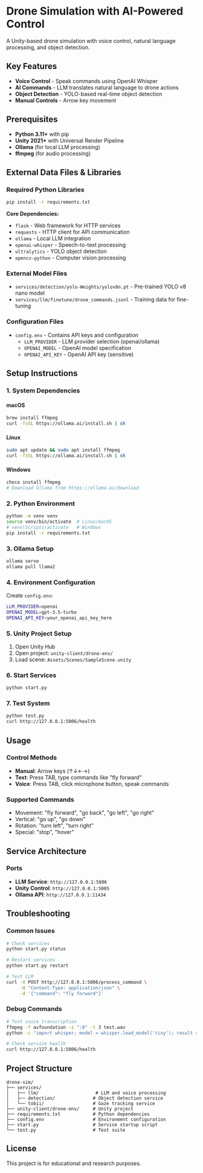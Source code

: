 # Drone Simulation with AI-Powered Control

A Unity-based drone simulation with voice control, natural language processing, and object detection.

## Key Features

- **Voice Control** - Speak commands using OpenAI Whisper
- **AI Commands** - LLM translates natural language to drone actions
- **Object Detection** - YOLO-based real-time object detection
- **Manual Controls** - Arrow key movement

## Prerequisites

- **Python 3.11+** with pip
- **Unity 2021+** with Universal Render Pipeline
- **Ollama** (for local LLM processing)
- **ffmpeg** (for audio processing)

## External Data Files & Libraries

### Required Python Libraries

```bash
pip install -r requirements.txt
```

**Core Dependencies:**

- `flask` - Web framework for HTTP services
- `requests` - HTTP client for API communication
- `ollama` - Local LLM integration
- `openai-whisper` - Speech-to-text processing
- `ultralytics` - YOLO object detection
- `opencv-python` - Computer vision processing

### External Model Files

- `services/detection/yolo-Weights/yolov8n.pt` - Pre-trained YOLO v8 nano model
- `services/llm/finetune/drone_commands.jsonl` - Training data for fine-tuning

### Configuration Files

- `config.env` - Contains API keys and configuration
  - `LLM_PROVIDER` - LLM provider selection (openai/ollama)
  - `OPENAI_MODEL` - OpenAI model specification
  - `OPENAI_API_KEY` - OpenAI API key (sensitive)

## Setup Instructions

### 1. System Dependencies

#### macOS

```bash
brew install ffmpeg
curl -fsSL https://ollama.ai/install.sh | sh
```

#### Linux

```bash
sudo apt update && sudo apt install ffmpeg
curl -fsSL https://ollama.ai/install.sh | sh
```

#### Windows

```bash
choco install ffmpeg
# Download Ollama from https://ollama.ai/download
```

### 2. Python Environment

```bash
python -m venv venv
source venv/bin/activate  # Linux/macOS
# venv\Scripts\activate   # Windows
pip install -r requirements.txt
```

### 3. Ollama Setup

```bash
ollama serve
ollama pull llama2
```

### 4. Environment Configuration

Create `config.env`:

```bash
LLM_PROVIDER=openai
OPENAI_MODEL=gpt-3.5-turbo
OPENAI_API_KEY=your_openai_api_key_here
```

### 5. Unity Project Setup

1. Open Unity Hub
2. Open project: `unity-client/drone-env/`
3. Load scene: `Assets/Scenes/SampleScene.unity`

### 6. Start Services

```bash
python start.py
```

### 7. Test System

```bash
python test.py
curl http://127.0.0.1:5006/health
```

## Usage

### Control Methods

- **Manual**: Arrow keys (↑↓←→)
- **Text**: Press TAB, type commands like "fly forward"
- **Voice**: Press TAB, click microphone button, speak commands

### Supported Commands

- Movement: "fly forward", "go back", "go left", "go right"
- Vertical: "go up", "go down"
- Rotation: "turn left", "turn right"
- Special: "stop", "hover"

## Service Architecture

### Ports

- **LLM Service**: `http://127.0.0.1:5006`
- **Unity Control**: `http://127.0.0.1:5005`
- **Ollama API**: `http://127.0.0.1:11434`

## Troubleshooting

### Common Issues

```bash
# Check services
python start.py status

# Restart services
python start.py restart

# Test LLM
curl -X POST http://127.0.0.1:5006/process_command \
     -H "Content-Type: application/json" \
     -d '{"command": "fly forward"}'
```

### Debug Commands

```bash
# Test voice transcription
ffmpeg -f avfoundation -i ":0" -t 3 test.wav
python -c "import whisper; model = whisper.load_model('tiny'); result = model.transcribe('test.wav'); print(result['text'])"

# Check service health
curl http://127.0.0.1:5006/health
```

## Project Structure

```
drone-sim/
├── services/
│   ├── llm/                     # LLM and voice processing
│   ├── detection/              # Object detection service
│   └── tobii/                  # Gaze tracking service
├── unity-client/drone-env/     # Unity project
├── requirements.txt            # Python dependencies
├── config.env                  # Environment configuration
├── start.py                    # Service startup script
└── test.py                     # Test suite
```

## License

This project is for educational and research purposes.
